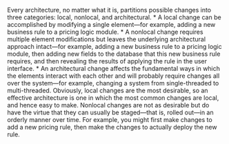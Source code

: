 Every architecture, no matter what it is, partitions possible changes into three categories: local, nonlocal, and architectural. *  A local change can be accomplished by modifying a single element—for example, adding a new business rule to a pricing logic module. *  A nonlocal change requires multiple element modifications but leaves the underlying architectural approach intact—for example, adding a new business rule to a pricing logic module, then adding new fields to the database that this new business rule requires, and then revealing the results of applying the rule in the user interface. *  An architectural change affects the fundamental ways in which the elements interact with each other and will probably require changes all over the system—for example, changing a system from single-threaded to multi-threaded. Obviously, local changes are the most desirable, so an effective architecture is one in which the most common changes are local, and hence easy to make. Nonlocal changes are not as desirable but do have the virtue that they can usually be staged—that is, rolled out—in an orderly manner over time. For example, you might first make changes to add a new pricing rule, then make the changes to actually deploy the new rule.